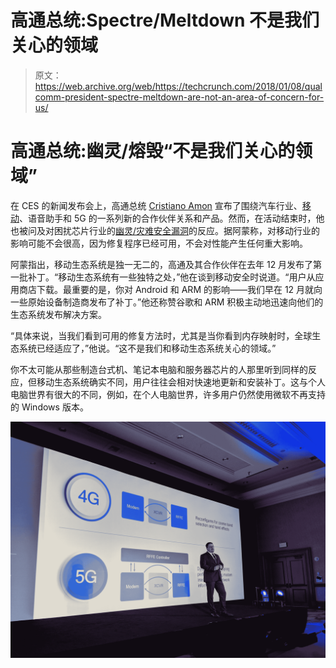 # 高通总统:Spectre/Meltdown 不是我们关心的领域

> 原文：<https://web.archive.org/web/https://techcrunch.com/2018/01/08/qualcomm-president-spectre-meltdown-are-not-an-area-of-concern-for-us/>

# 高通总统:幽灵/熔毁“不是我们关心的领域”

在 CES 的新闻发布会上，高通总统 [Cristiano Amon](https://web.archive.org/web/20221025223038/https://beta.techcrunch.com/2018/01/03/kernel-panic-what-are-meltdown-and-spectre-the-bugs-affecting-nearly-every-computer-and-device/) 宣布了围绕汽车行业、[移动](https://web.archive.org/web/20221025223038/https://beta.techcrunch.com/2018/01/08/qualcomm-shows-off-a-chip-for-the-next-generation-of-bluetooth-earbuds/)、语音助手和 5G 的一系列新的合作伙伴关系和产品。然而，在活动结束时，他也被问及对困扰芯片行业的[幽灵/灾难安全漏洞](https://web.archive.org/web/20221025223038/https://beta.techcrunch.com/2018/01/03/kernel-panic-what-are-meltdown-and-spectre-the-bugs-affecting-nearly-every-computer-and-device/)的反应。据阿蒙称，对移动行业的影响可能不会很高，因为修复程序已经可用，不会对性能产生任何重大影响。

阿蒙指出，移动生态系统是独一无二的，高通及其合作伙伴在去年 12 月发布了第一批补丁。“移动生态系统有一些独特之处，”他在谈到移动安全时说道。“用户从应用商店下载。最重要的是，你对 Android 和 ARM 的影响——我们早在 12 月就向一些原始设备制造商发布了补丁。”他还称赞谷歌和 ARM 积极主动地迅速向他们的生态系统发布解决方案。

“具体来说，当我们看到可用的修复方法时，尤其是当你看到内存映射时，全球生态系统已经适应了，”他说。“这不是我们和移动生态系统关心的领域。”

你不太可能从那些制造台式机、笔记本电脑和服务器芯片的人那里听到同样的反应，但移动生态系统确实不同，用户往往会相对快速地更新和安装补丁。这与个人电脑世界有很大的不同，例如，在个人电脑世界，许多用户仍然使用微软不再支持的 Windows 版本。

[![](img/c6e1ccdf11273ac048dd4b0d31ad2ac3.png)](https://web.archive.org/web/20221025223038/https://beta.techcrunch.com/wp-content/uploads/2018/01/img_20180108_151527.jpg)